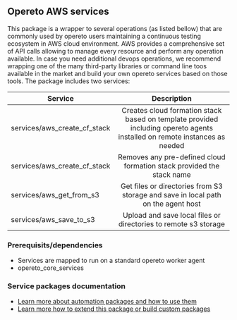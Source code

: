 ## Opereto AWS services

This package is a wrapper to several operations (as listed bellow) that are commonly used by opereto users maintaining a continuous testing ecosystem in AWS cloud environment. AWS provides a comprehensive set of API calls allowing to manage every resource and perform any operation available. In case you need additional devops operations, we recommend wrapping one of the many third-party libraries or command line toos available in the market and build your own opereto services based on those tools.
The package includes two services:

| Service                               | Description                                                                                                                   |
| --------------------------------------|:-----------------------------------------------------------------------------------------------------------------------------:| 
| services/aws_create_cf_stack          | Creates cloud formation stack based on template provided including opereto agents installed on remote instances as needed     | 
| services/aws_create_cf_stack          | Removes any pre-defined cloud formation stack provided the stack name                                                         | 
| services/aws_get_from_s3              | Get files or directories from S3 storage and save in local path on the agent host                                             | 
| services/aws_save_to_s3               | Upload and save local files or directories to remote s3 storage                                                               | 


### Prerequisits/dependencies
* Services are mapped to run on a standard opereto worker agent
* opereto_core_services
        
        
### Service packages documentation
* [Learn more about automation packages and how to use them](http://help.opereto.com/support/solutions/articles/9000152583-an-overview-of-service-packages)
* [Learn more how to extend this package or build custom packages](http://help.opereto.com/support/solutions/articles/9000152584-build-and-maintain-custom-packages)

